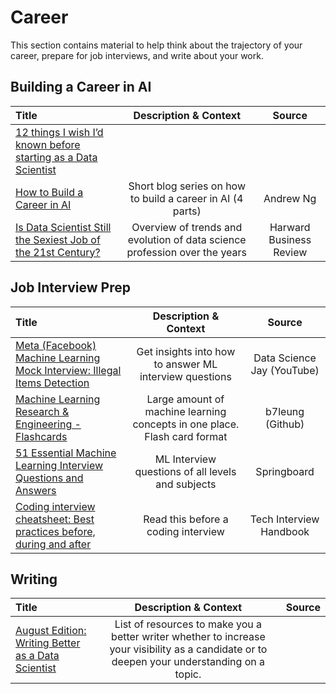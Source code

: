 # Career

This section contains material to help think about the trajectory of your career, prepare for job interviews, and write about your work.

## Building a Career in AI

Title | Description & Context | Source
:-- | :--: | :--:
[12 things I wish I’d known before starting as a Data Scientist](https://medium.com/deliberate-data-science/12-things-i-wish-id-known-before-starting-as-a-data-scientist-45989be6300e) | 
[How to Build a Career in AI](https://read.deeplearning.ai/the-batch/how-to-build-a-career-in-ai-part-1-three-steps-to-career-growth/) | Short blog series on how to build a career in AI (4 parts) | Andrew Ng
[Is Data Scientist Still the Sexiest Job of the 21st Century?](https://hbr.org/2022/07/is-data-scientist-still-the-sexiest-job-of-the-21st-century) | Overview of trends and evolution of data science profession over the years | Harward Business Review


## Job Interview Prep

Title | Description & Context | Source
:-- | :--: | :--:
[Meta (Facebook) Machine Learning Mock Interview: Illegal Items Detection](https://www.youtube.com/watch?v=FpuiovvSPYc) | Get insights into how to answer ML interview questions | Data Science Jay (YouTube)
[Machine Learning Research & Engineering - Flashcards](https://github.com/b7leung/MLE-Flashcards) | Large amount of machine learning concepts in one place. Flash card format | b7leung (Github)
[51 Essential Machine Learning Interview Questions and Answers](https://www.springboard.com/blog/data-science/machine-learning-interview-questions/) | ML Interview questions of all levels and subjects | Springboard
[Coding interview cheatsheet: Best practices before, during and after](https://www.techinterviewhandbook.org/coding-interview-cheatsheet/) | Read this before a coding interview | Tech Interview Handbook

## Writing

Title | Description & Context | Source
:-- | :--: | :--:
[August Edition: Writing Better as a Data Scientist](https://towardsdatascience.com/august-edition-writing-better-as-a-data-scientist-5893196fd3cf) | List of resources to make you a better writer whether to increase your visibility as a candidate or to deepen your understanding on a topic. 